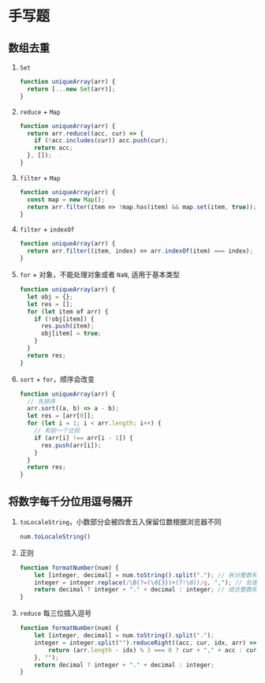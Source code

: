 # 手写题

## 数组去重
1. `Set`
    ```js
    function uniqueArray(arr) {
      return [...new Set(arr)];
    }
    ```
2. `reduce` + `Map`
   ```js
   function uniqueArray(arr) {
     return arr.reduce((acc, cur) => {
       if (!acc.includes(cur)) acc.push(cur);
       return acc;
     }, []);
   }
   ```
3. `filter` + `Map`
   ```js
   function uniqueArray(arr) {
     const map = new Map();
     return arr.filter(item => !map.has(item) && map.set(item, true));
   }
   ```   

4. `filter` + `indexOf`
   ```js
   function uniqueArray(arr) {
     return arr.filter((item, index) => arr.indexOf(item) === index);
   }
   ```
5. `for` + 对象，不能处理对象或者 `NaN`, 适用于基本类型
   ```js
   function uniqueArray(arr) {
     let obj = {};
     let res = [];
     for (let item of arr) {
       if (!obj[item]) {
         res.push(item);
         obj[item] = true;
       }
     }
     return res;
   }
   ```
6. `sort` + `for`，顺序会改变
   ```js
   function uniqueArray(arr) {
     // 先排序 
     arr.sort((a, b) => a - b);
     let res = [arr[0]];
     for (let i = 1; i < arr.length; i++) {
       // 和前一个比较
       if (arr[i] !== arr[i - 1]) {
         res.push(arr[i]);
       }
     }
     return res;
   }
   ``` 
   
## 将数字每千分位用逗号隔开
1. `toLocaleString`，小数部分会被四舍五入保留位数根据浏览器不同
   ```js
   num.toLocaleString()
   ```
2. 正则
   ```js
   function formatNumber(num) {
       let [integer, decimal] = num.toString().split("."); // 拆分整数和小数部分
       integer = integer.replace(/\B(?=(\d{3})+(?!\d))/g, ","); // 处理整数部分
       return decimal ? integer + "." + decimal : integer; // 组合整数和小数
   }
   ```
3. `reduce` 每三位插入逗号
   ```js
   function formatNumber(num) {
       let [integer, decimal] = num.toString().split(".");
       integer = integer.split("").reduceRight((acc, cur, idx, arr) => {
           return (arr.length - idx) % 3 === 0 ? cur + "," + acc : cur + acc;
       }, "");
       return decimal ? integer + "." + decimal : integer;
   }
   ```

